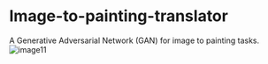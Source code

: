 # Image-to-painting-translator
A Generative Adversarial Network (GAN) for image to painting tasks.
![image11](https://github.com/hamzamamadi2001/Image-to-painting-translator/assets/103936497/68cb7a6f-65c6-41b3-ab3c-ce17ef05673c)
